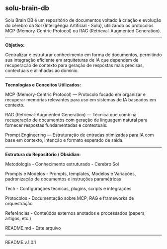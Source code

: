 solu-brain-db
-
Solu Brain DB é um repositório de documentos voltado à criação e evolução do cérebro da Sol {Inteligêngia Artificial - Solu}, utilizando os protocolos MCP (Memory-Centric Protocol) ou RAG (Retrieval-Augmented Generation).

---

**Objetivo:**

Centralizar e estruturar conhecimento em forma de documentos, permitindo sua integração eficiente em arquiteturas de IA que dependem de recuperação de contexto para geração de respostas mais precisas, contextuais e alinhadas ao domínio.

---

**Tecnologias e Conceitos Utilizados:**

MCP (Memory-Centric Protocol) — Protocolo focado em organizar e recuperar memórias relevantes para uso em sistemas de IA baseados em contexto.

RAG (Retrieval-Augmented Generation) — Técnica que combina recuperação de documentos com geração de linguagem natural para fornecer respostas fundamentadas e contextuais.

Prompt Engineering — Estruturação de entradas otimizadas para IA com base em contexto, intenção e formato esperado de saída.

---

**Estrutura do Repositório / Obsidian:**

Metodologia - Conhecimento estruturado - Cerebro Sol

Prompts e Modelos - Prompts, templates, Modelos e Variações, padronização de documentos e instruções paramétricas 

Tech - Configurações técnicas, plugins, scripts e integrações

Protocolos - Documentação sobre MCP, RAG e frameworks de orquestração

Referências - Conteúdos externos anotados e processados (papers, artigos, etc.)

README.md - Este arquivo

---

README.v.1.0.1
